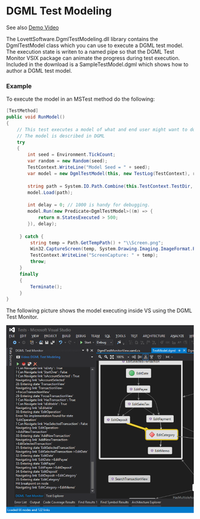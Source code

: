 # DGML Test Modeling

See also [Demo Video](https://lovettsoftwarestorage.blob.core.windows.net/videos/DgmlTestModel.mp4)

The LovettSoftware.DgmlTestModeling.dll library contains the DgmlTestModel class which you can use
to execute a DGML test model. The execution state is writen to a named pipe so that the DGML Test
Monitor VSIX package can animate the progress during test execution. Included in the download is a
SampleTestModel.dgml which shows how to author a DGML test model.

### Example
To execute the model in an MSTest method do the following:

```csharp
[TestMethod]
public void RunModel()
{
    // This test executes a model of what and end user might want to do
    // The model is described in DGML
    try
    {               
        int seed = Environment.TickCount;
        var random = new Random(seed);
        TestContext.WriteLine("Model Seed = " + seed);
		var model = new DgmlTestModel(this, new TestLog(TestContext), random);
 
        string path = System.IO.Path.Combine(this.TestContext.TestDir, @"..\..\Tests\TestModel.dgml");
        model.Load(path);

        int delay = 0; // 1000 is handy for debugging.
        model.Run(new Predicate<DgmlTestModel>((m) => {
            return m.StatesExecuted > 500;
        }), delay);
   
     } catch {
         string temp = Path.GetTempPath() + "\\Screen.png";
         Win32.CaptureScreen(temp, System.Drawing.Imaging.ImageFormat.Png);
         TestContext.WriteLine("ScreenCapture: " + temp);
         throw;
     }
     finally
     {
         Terminate();
     }
}
``` 

The following picture shows the model executing inside VS using the DGML Test Monitor.

![image](Source/DgmlTestMonitor/Resources/Preview.png)
